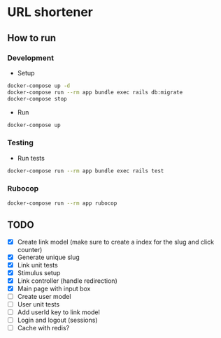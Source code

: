 # URL shortener

## How to run

### Development
- Setup
```bash
docker-compose up -d
docker-compose run --rm app bundle exec rails db:migrate
docker-compose stop
```
- Run
```bash
docker-compose up
```

### Testing
- Run tests
```bash
docker-compose run --rm app bundle exec rails test
```

### Rubocop
```bash
docker-compose run --rm app rubocop 
```

## TODO
- [x] Create link model (make sure to create a index for the slug and click counter)
- [x] Generate unique slug
- [x] Link unit tests
- [x] Stimulus setup
- [x] Link controller (handle redirection)
- [x] Main page with input box
- [ ] Create user model
- [ ] User unit tests
- [ ] Add userId key to link model
- [ ] Login and logout (sessions)
- [ ] Cache with redis?